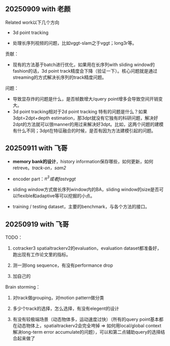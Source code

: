 ## 20250909 with 老颜

Related work以下几个方向

- 3d point tracking
  
- 处理长序列视频的问题，比如vggt-slam之于vggt；long3r等。
  

贡献：

- 现有的方法基于batch进行优化，如果用在长序列with sliding window的fashion的话，3d point track精度会下降（验证一下）。核心问题就是通过streaming的方式解决长序列的track精度问题。

问题：

- 导致显存炸的问题是什么，是否帧数增大/query point增多会导致空间开销变大。
- 3d point tracking相对于2d point tracking 特有的问题是什么？如果3dpt=2dpt+depth estimation，那3dpt就没有它独有的科研问题，解决好2dpt的方法就可以很manner的用过来解决好3dpt。比如，这两个问题的建模有什么不同；3dpt在特征融合的时候，是否有因为方法建模引起的问题。

## 20250911 with 飞哥

- **memory bank的设计**，history information保存哪些，如何更新，如何retreve。*track-on，sam2*
  
- encoder part：*$\pi^3$或者fastvggt*
  
- sliding window方式做长序列window内的BA，sliding window的size是否可以flexible和adaptive等可以挖掘的小点。
  
- training / testing dataset，主要的benchmark，与各个方法的接口。


## 20250919 with 飞哥

TODO：

1. cotracker3 spatialtrackerv2的evaluation，evaluation dataset都准备好，跑出现有工作论文里的指标。

2. 测一测long sequence，有没有performance drop

3. 加自己的

Brain storming：

1. 对track做grouping，对motion pattern做分类

2. 多少个track的选择，怎么选择，有没有elegent的设计

3. 有没有较极端场景（动态物体多，运动速度过快）（所有的query point基本都在动态物体上，spatialtrackerv2会完全垮掉 => 如何用local/global context解决long-term error accumulate的问题），可以和第二点辅助query的选择结合起来做了
